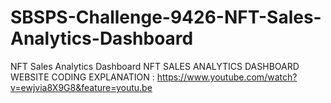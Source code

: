 # SBSPS-Challenge-9426-NFT-Sales-Analytics-Dashboard
NFT Sales Analytics Dashboard
NFT SALES ANALYTICS DASHBOARD WEBSITE CODING EXPLANATION : https://www.youtube.com/watch?v=ewjvia8X9G8&feature=youtu.be
